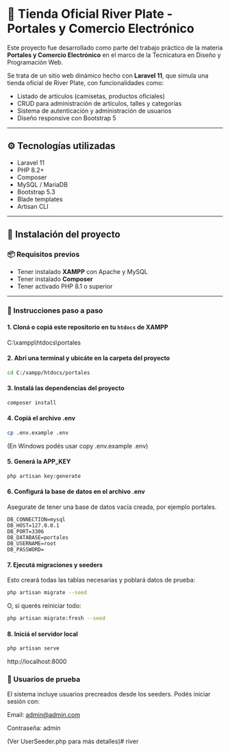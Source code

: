 # 🛒 Tienda Oficial River Plate - Portales y Comercio Electrónico

Este proyecto fue desarrollado como parte del trabajo práctico de la materia **Portales y Comercio Electrónico** en el marco de la Tecnicatura en Diseño y Programación Web.

Se trata de un sitio web dinámico hecho con **Laravel 11**, que simula una tienda oficial de River Plate, con funcionalidades como:

- Listado de artículos (camisetas, productos oficiales)
- CRUD para administración de artículos, talles y categorías
- Sistema de autenticación y administración de usuarios
- Diseño responsive con Bootstrap 5

---

## ⚙️ Tecnologías utilizadas

- Laravel 11
- PHP 8.2+
- Composer
- MySQL / MariaDB
- Bootstrap 5.3
- Blade templates
- Artisan CLI

---

## 🧰 Instalación del proyecto

### 📦 Requisitos previos

- Tener instalado **XAMPP** con Apache y MySQL
- Tener instalado **Composer**
- Tener activado PHP 8.1 o superior

---

### 🚀 Instrucciones paso a paso

#### 1. Cloná o copiá este repositorio en tu `htdocs` de XAMPP


C:\xampp\htdocs\portales



#### 2. Abrí una terminal y ubicáte en la carpeta del proyecto

```bash
cd C:/xampp/htdocs/portales
```

#### 3. Instalá las dependencias del proyecto

```bash
composer install
```

#### 4. Copiá el archivo .env

```bash
cp .env.example .env
```
(En Windows podés usar copy .env.example .env)

#### 5. Generá la APP_KEY

```bash
php artisan key:generate
``` 

#### 6. Configurá la base de datos en el archivo .env

Asegurate de tener una base de datos vacía creada, por ejemplo portales.

```dotenv
DB_CONNECTION=mysql
DB_HOST=127.0.0.1
DB_PORT=3306
DB_DATABASE=portales
DB_USERNAME=root
DB_PASSWORD=
```

#### 7. Ejecutá migraciones y seeders
Esto creará todas las tablas necesarias y poblará datos de prueba:

```bash
php artisan migrate --seed
```

O, si querés reiniciar todo:

```bash
php artisan migrate:fresh --seed
```

#### 8. Iniciá el servidor local
```bash
php artisan serve
```

http://localhost:8000

### 🧪 Usuarios de prueba
El sistema incluye usuarios precreados desde los seeders. Podés iniciar sesión con:

Email: admin@admin.com

Contraseña: admin

(Ver UserSeeder.php para más detalles)# river

